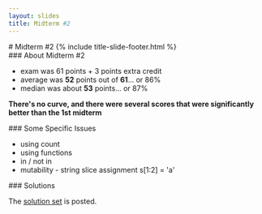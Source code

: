 ```yaml
---
layout: slides
title: Midterm #2
---
```

<section markdown="block" class="title-slide">
#  Midterm #2 
{% include title-slide-footer.html %}
</section>


<section markdown="block">
###  About Midterm #2

* exam was 61 points + 3 points extra credit
* average was __52__ points out of __61__... or 86%
* median was about __53__ points... or 87%

__There's no curve, and there were several scores that were significantly better than the 1st midterm__


</section>

<section markdown="block">
###   Some Specific Issues

* using count
* using functions
* in / not in
* mutability - string slice assignment s[1:2] = 'a'

</section>

<section markdown="block">
###  Solutions

The [solution set](../../resources/handouts/midterm_2/midterm_2_solutions.pdf) is posted.
</section>
